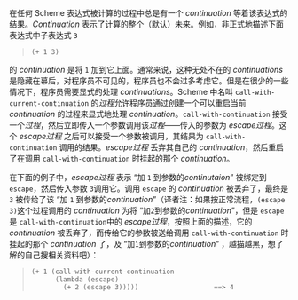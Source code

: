 在任何 Scheme 表达式被计算的过程中总是有一个 *continuation* 等着该表达式的结果。*Continuation* 表示了计算的整个（默认）未来。例如，非正式地描述下面表达式中子表达式 `3`

> `(+ 1 3)`

的 *continuation* 是将 `1` 加到它上面。通常来说，这种无处不在的 *continuations* 是隐藏在幕后，对程序员不可见的，程序员也不会过多考虑它。但是在很少的一些情况下，程序员需要显式的处理 *continuations*。Scheme 中名叫 `call-with-current-continuation` 的*过程*允许程序员通过创建一个可以重启当前 *continuation* 的过程来显式地处理 *continuation*。`call-with-continuation` 接受一个*过程*，然后立即传入一个参数调用该*过程*——传入的参数为 *escape过程*。这个 *escape过程* 之后可以接受一个参数被调用，其结果为 `call-with-continuation` 调用的结果。*escape过程* 丢弃其自己的 *continuation*，然后重启了在调用 `call-with-continuation` 时挂起的那个 *continuation*。

在下面的例子中，*escape过程* 表示 “加 `1` 到参数的*continutaion*” 被绑定到 `escape`，然后传入参数 `3`调用它。调用 `escape` 的 *continuation* 被丢弃了，最终是 `3` 被传给了该 “加 `1` 到参数的*continuation*”（译者注：如果按正常流程，`(escape 3)`这个过程调用的 *continuation* 为将 “加`2`到参数的*continuation*”，但是 `escape` 是 `call-with-continuation`中的 *escape过程*，按照上面的描述，它的 *continuation* 被丢弃了，而传给它的参数被送给调用 `call-with-continuation` 时挂起的那个 *continuation* 了，及 “加`1`到参数的*continuation*” ，越描越黑，想了解的自己搜相关资料吧）：

> ```
> (+ 1 (call-with-current-continuation
>       (lambda (escape)
>         (+ 2 (escape 3)))))                   ==> 4
> ```

